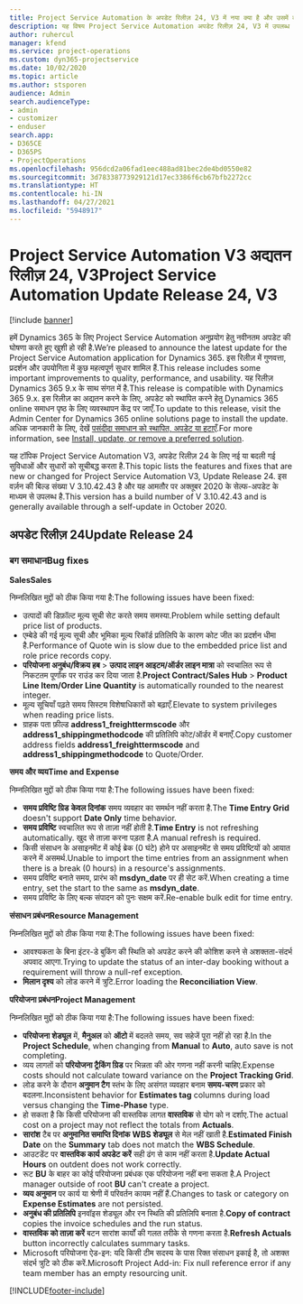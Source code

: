 ```yaml
---
title: Project Service Automation के अपडेट रिलीज़ 24, V3 में नया क्या है और उसमें क्या परिवर्तन हुआ है
description: यह विषय Project Service Automation अपडेट रिलीज़ 24, V3 में उपलब्ध सुविधाओं और सुधारों को सूचीबद्ध करता है.
author: ruhercul
manager: kfend
ms.service: project-operations
ms.custom: dyn365-projectservice
ms.date: 10/02/2020
ms.topic: article
ms.author: stsporen
audience: Admin
search.audienceType:
- admin
- customizer
- enduser
search.app:
- D365CE
- D365PS
- ProjectOperations
ms.openlocfilehash: 956dcd2a06fad1eec488ad81bec2de4bd0550e82
ms.sourcegitcommit: 3d78338773929121d17ec3386f6cb67bfb2272cc
ms.translationtype: HT
ms.contentlocale: hi-IN
ms.lasthandoff: 04/27/2021
ms.locfileid: "5948917"
---
```

# <a name="project-service-automation-update-release-24-v3"></a><span data-ttu-id="1769e-103">Project Service Automation V3 अद्यतन रिलीज़ 24, V3</span><span class="sxs-lookup"><span data-stu-id="1769e-103">Project Service Automation Update Release 24, V3</span></span>

[!include [banner](../includes/psa-now-project-operations.md)]

<span data-ttu-id="1769e-104">हमें Dynamics 365 के लिए Project Service Automation अनुप्रयोग हेतु नवीनतम अपडेट की घोषणा करते हुए खुशी हो रही है.</span><span class="sxs-lookup"><span data-stu-id="1769e-104">We’re pleased to announce the latest update for the Project Service Automation application for Dynamics 365.</span></span> <span data-ttu-id="1769e-105">इस रिलीज़ में गुणवत्ता, प्रदर्शन और उपयोगिता में कुछ महत्वपूर्ण सुधार शामिल हैं.</span><span class="sxs-lookup"><span data-stu-id="1769e-105">This release includes some important improvements to quality, performance, and usability.</span></span> <span data-ttu-id="1769e-106">यह रिलीज़ Dynamics 365 9.x के साथ संगत में है.</span><span class="sxs-lookup"><span data-stu-id="1769e-106">This release is compatible with Dynamics 365 9.x.</span></span> <span data-ttu-id="1769e-107">इस रिलीज़ का अद्यतन करने के लिए, अपडेट को स्थापित करने हेतु Dynamics 365 online समाधन पृष्ठ के लिए व्यवस्थापन केंद्र पर जाएँ.</span><span class="sxs-lookup"><span data-stu-id="1769e-107">To update to this release, visit the Admin Center for Dynamics 365 online solutions page to install the update.</span></span> <span data-ttu-id="1769e-108">अधिक जानकारी के लिए, देखें [पसंदीदा समाधान को स्थापित, अपडेट या हटाएँ](/power-platform/admin/install-remove-preferred-solution).</span><span class="sxs-lookup"><span data-stu-id="1769e-108">For more information, see [Install, update, or remove a preferred solution](/power-platform/admin/install-remove-preferred-solution).</span></span>

<span data-ttu-id="1769e-109">यह टॉपिक Project Service Automation V3, अपडेट रिलीज़ 24 के लिए नई या बदली गई सुविधाओं और सुधारों को सूचीबद्ध करता है.</span><span class="sxs-lookup"><span data-stu-id="1769e-109">This topic lists the features and fixes that are new or changed for Project Service Automation V3, Update Release 24.</span></span> <span data-ttu-id="1769e-110">इस वर्ज़न की बिल्ड संख्या V 3.10.42.43 है और यह आमतौर पर अक्तूबर 2020 के सेल्फ-अपडेट के माध्यम से उपलब्ध है.</span><span class="sxs-lookup"><span data-stu-id="1769e-110">This version has a build number of V 3.10.42.43 and is generally available through a self-update in October 2020.</span></span>

## <a name="update-release-24"></a><span data-ttu-id="1769e-111">अपडेट रिलीज़ 24</span><span class="sxs-lookup"><span data-stu-id="1769e-111">Update Release 24</span></span>

### <a name="bug-fixes"></a><span data-ttu-id="1769e-112">बग समाधान</span><span class="sxs-lookup"><span data-stu-id="1769e-112">Bug fixes</span></span>

<span data-ttu-id="1769e-113">**Sales**</span><span class="sxs-lookup"><span data-stu-id="1769e-113">**Sales**</span></span>

<span data-ttu-id="1769e-114">निम्नलिखित मुद्दों को ठीक किया गया है:</span><span class="sxs-lookup"><span data-stu-id="1769e-114">The following issues have been fixed:</span></span>

- <span data-ttu-id="1769e-115">उत्पादों की डिफ़ॉल्ट मूल्य सूची सेट करते समय समस्या.</span><span class="sxs-lookup"><span data-stu-id="1769e-115">Problem while setting default price list of products.</span></span>
- <span data-ttu-id="1769e-116">एम्बेडे की गई मूल्य सूची और भूमिका मूल्य रिकॉर्ड प्रतिलिपि के कारण कोट जीत का प्रदर्शन धीमा है.</span><span class="sxs-lookup"><span data-stu-id="1769e-116">Performance of Quote win is slow due to the embedded price list and role price records copy.</span></span>
- <span data-ttu-id="1769e-117">**परियोजना अनुबंध/विक्रय हब** > **उत्पाद लाइन आइटम/ऑर्डर लाइन मात्रा** को स्वचालित रूप से निकटतम पूर्णांक पर राउंड कर दिया जाता है.</span><span class="sxs-lookup"><span data-stu-id="1769e-117">**Project Contract/Sales Hub** > **Product Line Item/Order Line Quantity** is automatically rounded to the nearest integer.</span></span>
- <span data-ttu-id="1769e-118">मूल्य सूचियाँ पढ़ते समय सिस्टम विशेषाधिकारों को बढ़ाएँ.</span><span class="sxs-lookup"><span data-stu-id="1769e-118">Elevate to system privileges when reading price lists.</span></span>
- <span data-ttu-id="1769e-119">ग्राहक पता फ़ील्ड **address1_freighttermscode** और **address1_shippingmethodcode** की प्रतिलिपि कोट/ऑर्डर में बनाएँ.</span><span class="sxs-lookup"><span data-stu-id="1769e-119">Copy customer address fields **address1_freighttermscode** and **address1_shippingmethodcode** to Quote/Order.</span></span> 


<span data-ttu-id="1769e-120">**समय और व्यय**</span><span class="sxs-lookup"><span data-stu-id="1769e-120">**Time and Expense**</span></span>

<span data-ttu-id="1769e-121">निम्नलिखित मुद्दों को ठीक किया गया है:</span><span class="sxs-lookup"><span data-stu-id="1769e-121">The following issues have been fixed:</span></span>

- <span data-ttu-id="1769e-122">**समय प्रविष्टि ग्रिड** **केवल दिनांक** समय व्यवहार का समर्थन नहीं करता है.</span><span class="sxs-lookup"><span data-stu-id="1769e-122">The **Time Entry Grid** doesn't support **Date Only** time behavior.</span></span>
- <span data-ttu-id="1769e-123">**समय प्रविष्टि** स्वचालित रूप से ताज़ा नहीं होती है.</span><span class="sxs-lookup"><span data-stu-id="1769e-123">**Time Entry** is not refreshing automatically.</span></span> <span data-ttu-id="1769e-124">खुद से ताज़ा करना पड़ता है.</span><span class="sxs-lookup"><span data-stu-id="1769e-124">A manual refresh is required.</span></span>
- <span data-ttu-id="1769e-125">किसी संसाधन के असाइनमेंट में कोई ब्रेक (0 घंटे) होने पर असाइनमेंट से समय प्रविष्टियों को आयात करने में असमर्थ.</span><span class="sxs-lookup"><span data-stu-id="1769e-125">Unable to import the time entries from an assignment when there is a break (0 hours) in a resource's assignments.</span></span>
- <span data-ttu-id="1769e-126">समय प्रविष्टि बनाते समय, प्रारंभ को **msdyn_date** पर ही सेट करें.</span><span class="sxs-lookup"><span data-stu-id="1769e-126">When creating a time entry, set the start to the same as **msdyn_date**.</span></span>
- <span data-ttu-id="1769e-127">समय प्रविष्टि के लिए बल्क संपादन को पुनः सक्षम करें.</span><span class="sxs-lookup"><span data-stu-id="1769e-127">Re-enable bulk edit for time entry.</span></span>

<span data-ttu-id="1769e-128">**संसाधन प्रबंधन**</span><span class="sxs-lookup"><span data-stu-id="1769e-128">**Resource Management**</span></span>

<span data-ttu-id="1769e-129">निम्नलिखित मुद्दों को ठीक किया गया है:</span><span class="sxs-lookup"><span data-stu-id="1769e-129">The following issues have been fixed:</span></span>

- <span data-ttu-id="1769e-130">आवश्यकता के बिना इंटर-डे बुकिंग की स्थिति को अपडेट करने की कोशिश करने से अशक्तता-संदर्भ अपवाद आएगा.</span><span class="sxs-lookup"><span data-stu-id="1769e-130">Trying to update the status of an inter-day booking without a requirement will throw a null-ref exception.</span></span>
- <span data-ttu-id="1769e-131">**मिलान दृश्य** को लोड करने में त्रुटि.</span><span class="sxs-lookup"><span data-stu-id="1769e-131">Error loading the **Reconciliation View**.</span></span>


<span data-ttu-id="1769e-132">**परियोजना प्रबंधन**</span><span class="sxs-lookup"><span data-stu-id="1769e-132">**Project Management**</span></span>

<span data-ttu-id="1769e-133">निम्नलिखित मुद्दों को ठीक किया गया है:</span><span class="sxs-lookup"><span data-stu-id="1769e-133">The following issues have been fixed:</span></span>

- <span data-ttu-id="1769e-134">**परियोजना शेड्यूल** में, **मैनुअल** को **ऑटो** में बदलते समय, सव सहेजें पूरा नहीं हो रहा है.</span><span class="sxs-lookup"><span data-stu-id="1769e-134">In the **Project Schedule**, when changing from **Manual** to **Auto**, auto save is not completing.</span></span>
- <span data-ttu-id="1769e-135">व्यय लागतों को **परियोजना ट्रैकिंग ग्रिड** पर भिन्नता की ओर गणना नहीं करनी चाहिए.</span><span class="sxs-lookup"><span data-stu-id="1769e-135">Expense costs should not calculate toward variance on the **Project Tracking Grid**.</span></span>
- <span data-ttu-id="1769e-136">लोड करने के दौरान **अनुमान टैग** स्तंभ के लिए असंगत व्यवहार बनाम **समय-चरण** प्रकार को बदलना.</span><span class="sxs-lookup"><span data-stu-id="1769e-136">Inconsistent behavior for **Estimates tag** columns during load versus changing the **Time-Phase** type.</span></span>
- <span data-ttu-id="1769e-137">हो सकता है कि किसी परियोजना की वास्तविक लागत **वास्तविक** से योग को न दर्शाए.</span><span class="sxs-lookup"><span data-stu-id="1769e-137">The actual cost on a project may not reflect the totals from **Actuals**.</span></span>
- <span data-ttu-id="1769e-138">**सारांश** टैब पर **अनुमानित समाप्ति दिनांक** **WBS शेड्यूल** से मेल नहीं खाती है.</span><span class="sxs-lookup"><span data-stu-id="1769e-138">**Estimated Finish Date** on the **Summary** tab does not match the **WBS Schedule**.</span></span>
- <span data-ttu-id="1769e-139">आउटडेंट पर **वास्तविक कार्य अपडेट करें** सही ढंग से काम नहीं करता है.</span><span class="sxs-lookup"><span data-stu-id="1769e-139">**Update Actual Hours** on outdent does not work correctly.</span></span>
- <span data-ttu-id="1769e-140">रूट **BU** के बाहर का कोई परियोजना प्रबंधक एक परियोजना नहीं बना सकता है.</span><span class="sxs-lookup"><span data-stu-id="1769e-140">A Project manager outside of root **BU** can't create a project.</span></span>
- <span data-ttu-id="1769e-141">**व्यय अनुमान** पर कार्य या श्रेणी में परिवर्तन कायम नहीं हैं.</span><span class="sxs-lookup"><span data-stu-id="1769e-141">Changes to task or category on **Expense Estimates** are not persisted.</span></span>
- <span data-ttu-id="1769e-142">**अनुबंध की प्रतिलिपि** इनवॉइस शेड्यूल और रन स्थिति की प्रतिलिपि बनाता है.</span><span class="sxs-lookup"><span data-stu-id="1769e-142">**Copy of contract** copies the invoice schedules and the run status.</span></span>
- <span data-ttu-id="1769e-143">**वास्तविक को ताज़ा करें** बटन सारांश कार्यों की गलत तरीके से गणना करता है.</span><span class="sxs-lookup"><span data-stu-id="1769e-143">**Refresh Actuals** button incorrectly calculates summary tasks.</span></span>
- <span data-ttu-id="1769e-144">Microsoft परियोजना ऐड-इन: यदि किसी टीम सदस्य के पास रिक्त संसाधन इकाई है, तो अशक्त संदर्भ त्रुटि को ठीक करें.</span><span class="sxs-lookup"><span data-stu-id="1769e-144">Microsoft Project Add-in: Fix null reference error if any team member has an empty resourcing unit.</span></span>



[!INCLUDE[footer-include](../includes/footer-banner.md)]